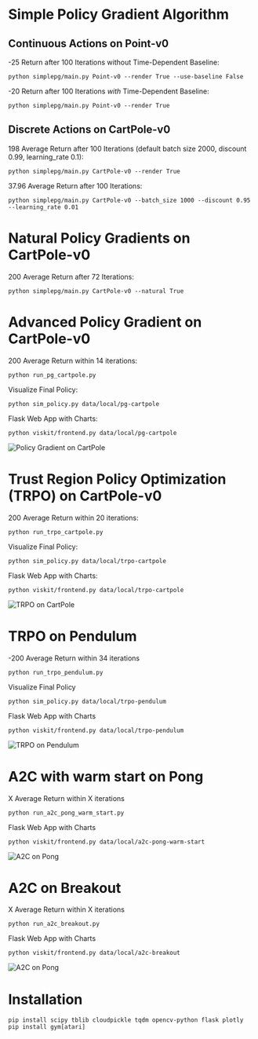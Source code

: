 
# Simple Policy Gradient Algorithm


## Continuous Actions on Point-v0

-25 Return after 100 Iterations without Time-Dependent Baseline:

```python simplepg/main.py Point-v0 --render True --use-baseline False```

-20 Return after 100 Iterations *with* Time-Dependent Baseline:

```python simplepg/main.py Point-v0 --render True```


## Discrete Actions on CartPole-v0

198 Average Return after 100 Iterations (default batch size 2000, discount 0.99, learning_rate 0.1):

```python simplepg/main.py CartPole-v0 --render True```

37.96 Average Return after 100 Iterations:

```python simplepg/main.py CartPole-v0 --batch_size 1000 --discount 0.95 --learning_rate 0.01```


# Natural Policy Gradients on CartPole-v0

200 Average Return after 72 Iterations:

```python simplepg/main.py CartPole-v0 --natural True```


# Advanced Policy Gradient on CartPole-v0

200 Average Return within 14 iterations:

```python run_pg_cartpole.py```

Visualize Final Policy:

```python sim_policy.py data/local/pg-cartpole```

Flask Web App with Charts:

```python viskit/frontend.py data/local/pg-cartpole```

![Policy Gradient on CartPole](assets/pg-cartpole.png)

# Trust Region Policy Optimization (TRPO) on CartPole-v0

200 Average Return within 20 iterations:

```python run_trpo_cartpole.py```

Visualize Final Policy:

```python sim_policy.py data/local/trpo-cartpole```

Flask Web App with Charts:

```python viskit/frontend.py data/local/trpo-cartpole```

![TRPO on CartPole](assets/trpo-cartpole.png)

# TRPO on Pendulum

-200 Average Return within 34 iterations

```python run_trpo_pendulum.py```

Visualize Final Policy

```python sim_policy.py data/local/trpo-pendulum```

Flask Web App with Charts

```python viskit/frontend.py data/local/trpo-pendulum```

![TRPO on Pendulum](assets/trpo-pendulum.png)

# A2C with warm start on Pong

X Average Return within X iterations

```python run_a2c_pong_warm_start.py```

Flask Web App with Charts

```python viskit/frontend.py data/local/a2c-pong-warm-start```

![A2C on Pong](assets/a2c-pong-warm-start.png)


# A2C on Breakout

X Average Return within X iterations

```python run_a2c_breakout.py```

Flask Web App with Charts

```python viskit/frontend.py data/local/a2c-breakout```

![A2C on Pong](assets/a2c-breakout.png)


# Installation

```
pip install scipy tblib cloudpickle tqdm opencv-python flask plotly
pip install gym[atari]
```